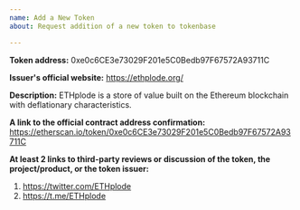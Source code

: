 ```yaml
---
name: Add a New Token
about: Request addition of a new token to tokenbase

---
```


<!-- 
This is a request to add a new token to tokenbase.

PLEASE READ THE FOLLOWING CAREFULLY:
* FOLLOW the template below to request token addition.
* READ the comments (in <!-- _comment text_ ——>) carefully to understand what information is needed.
* Put your answers below the field and the comment.
* Do not include additional information in your initial request.
* If you cannot fulfill one of the requirements, state that clearly, and we will try to help you figure it out.

FAQ: https://www.reddit.com/r/ForkDelta/comments/7tntnz/how_to_get_an_erc20_token_listed_on_forkdelta/

Got questions? Join 
* Discord chat: https://discord.gg/mMnRq7m 
* or Telegram chat: https://t.me/ForkDeltaChat
-->

**Token address:** 0xe0c6CE3e73029F201e5C0Bedb97F67572A93711C


**Issuer's official website:** https://ethplode.org/


**Description:** <!-- 1-3 sentences for the token's description: at least one on the token issuer (eg., the product they are building) and one on token's purpose. --> ETHplode is a store of value built on the Ethereum blockchain with deflationary characteristics.


**A link to the official contract address confirmation:** <!-- Contract address confirmation MUST be linked from the official website and MUST be visible publicly. If the confirmation is not visible immediately, include an explanation of how to find it. --> https://etherscan.io/token/0xe0c6CE3e73029F201e5C0Bedb97F67572A93711C


**At least 2 links to third-party reviews or discussion of the token, the project/product, or the token issuer:**
<!--
Reviews must include review of project vision, team, milestones, or existing product.

Links should be of at least two distinct kinds, including, but is not limited to: articles in the media, independent blog posts, ICO reviews, third party reporting on established company partnerships, specific comments in BitcoinTalk threads.
Note:
* We are looking for substance in reviews. BitcoinTalk announcements and ICO aggregator pages are NOT an acceptable source. Reviews like "Interesting project, good luck", "to the moon" are NOT acceptable.
* Project's social media channels (Reddit, Twitter, Facebook, Telegram and others) are not acceptable.
-->
1. https://twitter.com/ETHplode
2. https://t.me/ETHplode
